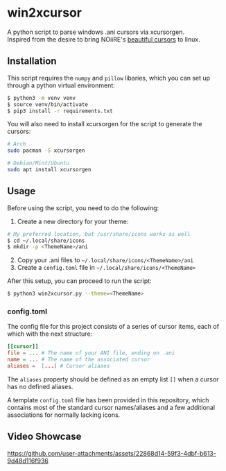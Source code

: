 # win2xcursor
A python script to parse windows .ani cursors via xcursorgen.  
Inspired from the desire to bring NOiiRE's [beautiful cursors](https://ko-fi.com/noiire/shop) to linux.

## Installation
This script requires the `numpy` and `pillow` libaries, which you can set up through a python virtual environment:

```bash
$ python3 -m venv venv
$ source venv/bin/activate
$ pip3 install -r requirements.txt
```

You will also need to install xcursorgen for the script to generate the cursors:
```bash
# Arch
sudo pacman -S xcursorgen

# Debian/Mint/Ubuntu
sudo apt install xcursorgen
```
## Usage
Before using the script, you need to do the following:

1. Create a new directory for your theme:
```bash
# My preferred location, but /usr/share/icons works as well
$ cd ~/.local/share/icons
$ mkdir -p <ThemeName>/ani
```
2. Copy your .ani files to `~/.local/share/icons/<ThemeName>/ani`
3. Create a `config.toml` file in `~/.local/share/icons/<ThemeName>`

After this setup, you can proceed to run the script:
```bash
$ python3 win2xcursor.py --theme=<ThemeName>
```

### config.toml
The config file for this project consists of a series of cursor items, each of which with the next structure:
```conf
[[cursor]]
file = ... # The name of your ANI file, ending on .ani
name = ... # The name of the associated cursor
aliases =  [...] # Cursor aliases
```

The `aliases` property should be defined as an empty list `[]` when a cursor has no defined aliases.

A template `config.toml` file has been provided in this repository, which contains most of the standard cursor names/aliases and a few additional associations for normally lacking icons.

## Video Showcase

https://github.com/user-attachments/assets/22868d14-59f3-4dbf-b613-9d48d116f936



